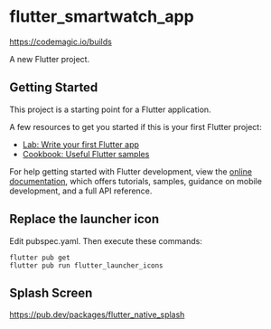 # flutter_smartwatch_app

https://codemagic.io/builds

A new Flutter project.

## Getting Started

This project is a starting point for a Flutter application.

A few resources to get you started if this is your first Flutter project:

- [Lab: Write your first Flutter app](https://docs.flutter.dev/get-started/codelab)
- [Cookbook: Useful Flutter samples](https://docs.flutter.dev/cookbook)

For help getting started with Flutter development, view the
[online documentation](https://docs.flutter.dev/), which offers tutorials,
samples, guidance on mobile development, and a full API reference.

## Replace the launcher icon

Edit pubspec.yaml.
Then execute these commands:
```shell
flutter pub get
flutter pub run flutter_launcher_icons
```

## Splash Screen

https://pub.dev/packages/flutter_native_splash


